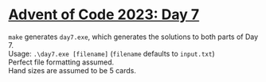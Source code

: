 # [Advent of Code 2023: Day 7](https://adventofcode.com/2023/day/7)

`make` generates `day7.exe`, which generates the solutions to both parts of Day 7.  
Usage: `.\day7.exe [filename]` (`filename` defaults to `input.txt`)  
Perfect file formatting assumed.  
Hand sizes are assumed to be 5 cards.  
